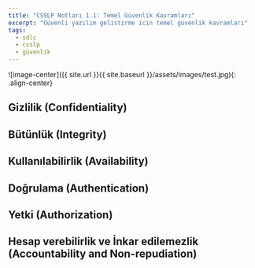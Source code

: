 ```yaml
---
title: "CSSLP Notları 1.1: Temel Güvenlik Kavramları"
excerpt: "Güvenli yazılım gelistirme icin temel güvenlik kavramları"
tags: 
  - sdlc
  - csslp
  - güvenlik
---
```


![image-center]({{ site.url }}{{ site.baseurl }}/assets/images/test.jpg){: .align-center}

## Gizlilik (Confidentiality)

## Bütünlük (Integrity)

## Kullanılabilirlik (Availability)

## Doğrulama (Authentication)

## Yetki (Authorization)

## Hesap verebilirlik ve İnkar edilemezlik (Accountability and Non-repudiation)

